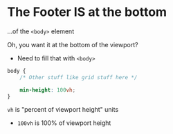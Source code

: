 # The Footer IS at the bottom

...of the `<body>` element

Oh, you want it at the bottom of the viewport?
- Need to fill that with `<body>`

```css 
body { 
    /* Other stuff like grid stuff here */

    min-height: 100vh;
}
```

`vh` is "percent of viewport height" units
- `100vh` is 100% of viewport height
